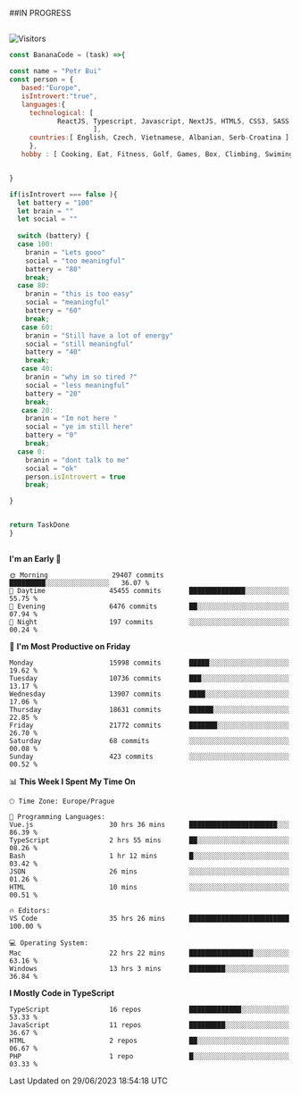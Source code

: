 ##IN PROGRESS
##
![Visitors](https://komarev.com/ghpvc/?username=petrbui&style=for-the-badge&label=Visitors+👀)
```Javascript
const BananaCode = (task) =>{

const name = "Petr Bui"
const person = {
   based:"Europe",
   isIntrovert:"true",
   languages:{
     technological: [ 
            ReactJS, Typescript, Javascript, NextJS, HTML5, CSS3, SASS, Redux, Node, Storybook, Styled-Component
                     ],
     countries:[ English, Czech, Vietnamese, Albanian, Serb-Croatina ]
     },
   hobby : [ Cooking, Eat, Fitness, Golf, Games, Box, Climbing, Swiming],


}

if(isIntrovert === false ){
  let battery = "100"
  let brain = ""
  let social = ""
  
  switch (battery) {
  case 100:
    branin = "Lets gooo"
    social = "too meaningful"
    battery = "80"
    break;
  case 80:
    branin = "this is too easy"
    social = "meaningful"
    battery = "60"
    break;
   case 60:
    branin = "Still have a lot of energy"
    social = "still meaningful"
    battery = "40"
    break;
   case 40:
    branin = "why im so tired ?"
    social = "less meaningful"
    battery = "20"
    break;
   case 20:
    branin = "Im not here "
    social = "ye im still here"
    battery = "0"
    break;
  case 0:
    branin = "dont talk to me"
    social = "ok"
    person.isIntrovert = true
    break;

}


return TaskDone
}
```



##
<!--
[![My GitHub stats](https://github-readme-stats.vercel.app/api?username=petrbui&theme=github_dark)](https://github.com/anuraghazra/github-readme-stats)

[![My wakatime stats](https://github-readme-stats.vercel.app/api/wakatime?username=petrbui&theme=github_dark)](https://github.com/anuraghazra/github-readme-stats)
-->
<!--START_SECTION:waka-->
**I'm an Early 🐤** 

```text
🌞 Morning                29407 commits       █████████░░░░░░░░░░░░░░░░   36.07 % 
🌆 Daytime                45455 commits       ██████████████░░░░░░░░░░░   55.75 % 
🌃 Evening                6476 commits        ██░░░░░░░░░░░░░░░░░░░░░░░   07.94 % 
🌙 Night                  197 commits         ░░░░░░░░░░░░░░░░░░░░░░░░░   00.24 % 
```
📅 **I'm Most Productive on Friday** 

```text
Monday                   15998 commits       █████░░░░░░░░░░░░░░░░░░░░   19.62 % 
Tuesday                  10736 commits       ███░░░░░░░░░░░░░░░░░░░░░░   13.17 % 
Wednesday                13907 commits       ████░░░░░░░░░░░░░░░░░░░░░   17.06 % 
Thursday                 18631 commits       ██████░░░░░░░░░░░░░░░░░░░   22.85 % 
Friday                   21772 commits       ███████░░░░░░░░░░░░░░░░░░   26.70 % 
Saturday                 68 commits          ░░░░░░░░░░░░░░░░░░░░░░░░░   00.08 % 
Sunday                   423 commits         ░░░░░░░░░░░░░░░░░░░░░░░░░   00.52 % 
```


📊 **This Week I Spent My Time On** 

```text
🕑︎ Time Zone: Europe/Prague

💬 Programming Languages: 
Vue.js                   30 hrs 36 mins      ██████████████████████░░░   86.39 % 
TypeScript               2 hrs 55 mins       ██░░░░░░░░░░░░░░░░░░░░░░░   08.26 % 
Bash                     1 hr 12 mins        █░░░░░░░░░░░░░░░░░░░░░░░░   03.42 % 
JSON                     26 mins             ░░░░░░░░░░░░░░░░░░░░░░░░░   01.26 % 
HTML                     10 mins             ░░░░░░░░░░░░░░░░░░░░░░░░░   00.51 % 

🔥 Editors: 
VS Code                  35 hrs 26 mins      █████████████████████████   100.00 % 

💻 Operating System: 
Mac                      22 hrs 22 mins      ████████████████░░░░░░░░░   63.16 % 
Windows                  13 hrs 3 mins       █████████░░░░░░░░░░░░░░░░   36.84 % 
```

**I Mostly Code in TypeScript** 

```text
TypeScript               16 repos            █████████████░░░░░░░░░░░░   53.33 % 
JavaScript               11 repos            █████████░░░░░░░░░░░░░░░░   36.67 % 
HTML                     2 repos             ██░░░░░░░░░░░░░░░░░░░░░░░   06.67 % 
PHP                      1 repo              █░░░░░░░░░░░░░░░░░░░░░░░░   03.33 % 
```




 Last Updated on 29/06/2023 18:54:18 UTC
<!--END_SECTION:waka-->
